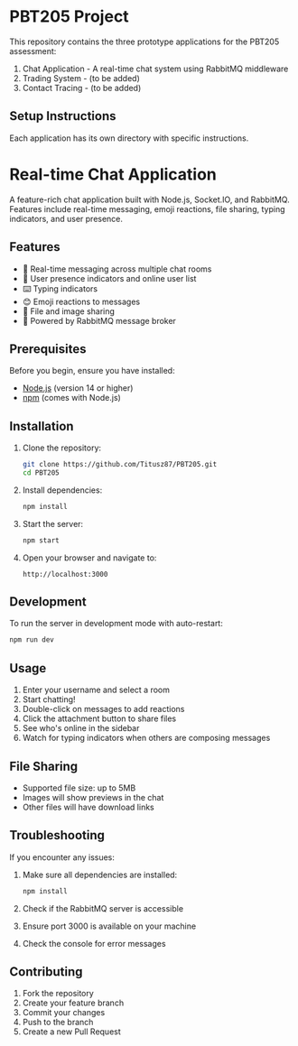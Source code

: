 # PBT205 Project

This repository contains the three prototype applications for the PBT205 assessment:

1. Chat Application - A real-time chat system using RabbitMQ middleware
2. Trading System - (to be added)
3. Contact Tracing - (to be added)

## Setup Instructions

Each application has its own directory with specific instructions.

# Real-time Chat Application

A feature-rich chat application built with Node.js, Socket.IO, and RabbitMQ. Features include real-time messaging, emoji reactions, file sharing, typing indicators, and user presence.

## Features

- 💬 Real-time messaging across multiple chat rooms
- 👥 User presence indicators and online user list
- ⌨️ Typing indicators
- 😊 Emoji reactions to messages
- 📎 File and image sharing
- 🚀 Powered by RabbitMQ message broker

## Prerequisites

Before you begin, ensure you have installed:
- [Node.js](https://nodejs.org/) (version 14 or higher)
- [npm](https://www.npmjs.com/) (comes with Node.js)

## Installation

1. Clone the repository:
   ```bash
   git clone https://github.com/Titusz87/PBT205.git
   cd PBT205
   ```

2. Install dependencies:
   ```bash
   npm install
   ```

3. Start the server:
   ```bash
   npm start
   ```

4. Open your browser and navigate to:
   ```
   http://localhost:3000
   ```

## Development

To run the server in development mode with auto-restart:
```bash
npm run dev
```

## Usage

1. Enter your username and select a room
2. Start chatting!
3. Double-click on messages to add reactions
4. Click the attachment button to share files
5. See who's online in the sidebar
6. Watch for typing indicators when others are composing messages

## File Sharing

- Supported file size: up to 5MB
- Images will show previews in the chat
- Other files will have download links

## Troubleshooting

If you encounter any issues:

1. Make sure all dependencies are installed:
   ```bash
   npm install
   ```

2. Check if the RabbitMQ server is accessible
3. Ensure port 3000 is available on your machine
4. Check the console for error messages

## Contributing

1. Fork the repository
2. Create your feature branch
3. Commit your changes
4. Push to the branch
5. Create a new Pull Request